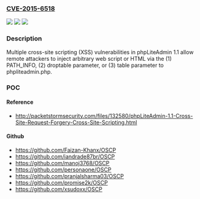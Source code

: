 ### [CVE-2015-6518](https://cve.mitre.org/cgi-bin/cvename.cgi?name=CVE-2015-6518)
![](https://img.shields.io/static/v1?label=Product&message=n%2Fa&color=blue)
![](https://img.shields.io/static/v1?label=Version&message=n%2Fa&color=blue)
![](https://img.shields.io/static/v1?label=Vulnerability&message=n%2Fa&color=brighgreen)

### Description

Multiple cross-site scripting (XSS) vulnerabilities in phpLiteAdmin 1.1 allow remote attackers to inject arbitrary web script or HTML via the (1) PATH_INFO, (2) droptable parameter, or (3) table parameter to phpliteadmin.php.

### POC

#### Reference
- http://packetstormsecurity.com/files/132580/phpLiteAdmin-1.1-Cross-Site-Request-Forgery-Cross-Site-Scripting.html

#### Github
- https://github.com/Faizan-Khanx/OSCP
- https://github.com/iandrade87br/OSCP
- https://github.com/manoj3768/OSCP
- https://github.com/personaone/OSCP
- https://github.com/pranjalsharma03/OSCP
- https://github.com/promise2k/OSCP
- https://github.com/xsudoxx/OSCP

